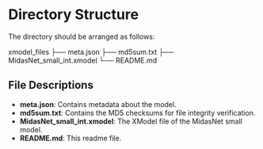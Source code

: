 # Directory Structure

The directory should be arranged as follows:

xmodel_files
├── meta.json
├── md5sum.txt
├── MidasNet_small_int.xmodel
└── README.md


## File Descriptions

- **meta.json**: Contains metadata about the model.
- **md5sum.txt**: Contains the MD5 checksums for file integrity verification.
- **MidasNet_small_int.xmodel**: The XModel file of the MidasNet small model.
- **README.md**: This readme file.
